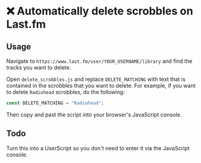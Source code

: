 # ❌ Automatically delete scrobbles on Last.fm 
## Usage

Navigate to `https://www.last.fm/user/YOUR_USERNAME/library` and find the tracks you want to delete.

Open `delete_scrobbles.js` and replace `DELETE_MATCHING` with text that is contained in the scrobbles that you want to delete. For example, if you want to delete `Radiohead` scrobbles, do the following:

```javascript
const DELETE_MATCHING = "Radiohead";
```

Then copy and past the script into your browser's JavaScript console. 

## Todo

Turn this into a UserScript so you don't need to enter it via the JavaScript console.
